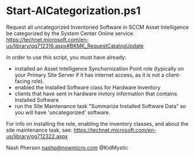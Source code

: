 # Start-AICategorization.ps1
Request all uncategorized Inventoried Software in SCCM Asset Intelligence be categorized by the System Center Online service.
https://technet.microsoft.com/en-us/library/gg712316.aspx#BKMK_RequestCatalogUpdate

In order to use this script, you must have already:
 - installed an Asset Intelligence Synchornization Point role (typically on your Primary Site Server if it has internet access, as it is not a client-facing role).
 - enabled the Installed Software class for Hardware Inventory
 - clients that have sent in hardware invtory information that contains Installed Software
 - run the Site Maintenance task "Summarize Installed Software Data" so you will have 'uncategorized' software.
 
 For info on installing the role, enabling the inventory classes, and about the site maintenance task, see:
 https://technet.microsoft.com/en-us/library/gg712322.aspx
 
 
 Nash Pherson nashp@nowmicro.com
 @KidMystic
